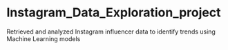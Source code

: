 # Instagram_Data_Exploration_project
Retrieved and analyzed Instagram influencer data to identify trends using Machine Learning models
